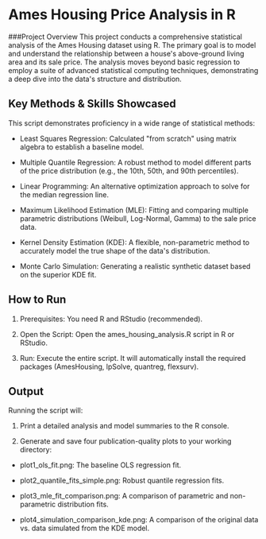 # Ames Housing Price Analysis in R
###Project Overview
This project conducts a comprehensive statistical analysis of the Ames Housing dataset using R. The primary goal is to model and understand the relationship between a house's above-ground living area and its sale price. The analysis moves beyond basic regression to employ a suite of advanced statistical computing techniques, demonstrating a deep dive into the data's structure and distribution.

## Key Methods & Skills Showcased
This script demonstrates proficiency in a wide range of statistical methods:

- Least Squares Regression: Calculated "from scratch" using matrix algebra to establish a baseline model.

- Multiple Quantile Regression: A robust method to model different parts of the price distribution (e.g., the 10th, 50th, and 90th percentiles).

- Linear Programming: An alternative optimization approach to solve for the median regression line.

- Maximum Likelihood Estimation (MLE): Fitting and comparing multiple parametric distributions (Weibull, Log-Normal, Gamma) to the sale price data.

- Kernel Density Estimation (KDE): A flexible, non-parametric method to accurately model the true shape of the data's distribution.

- Monte Carlo Simulation: Generating a realistic synthetic dataset based on the superior KDE fit.

## How to Run
1. Prerequisites: You need R and RStudio (recommended).

2. Open the Script: Open the ames_housing_analysis.R script in R or RStudio.

3. Run: Execute the entire script. It will automatically install the required packages (AmesHousing, lpSolve, quantreg, flexsurv).

## Output
Running the script will:

1. Print a detailed analysis and model summaries to the R console.

2. Generate and save four publication-quality plots to your working directory:

  - plot1_ols_fit.png: The baseline OLS regression fit.

  - plot2_quantile_fits_simple.png: Robust quantile regression fits.

  -  plot3_mle_fit_comparison.png: A comparison of parametric and non-parametric distribution fits.

  - plot4_simulation_comparison_kde.png: A comparison of the original data vs. data simulated from the KDE model.
